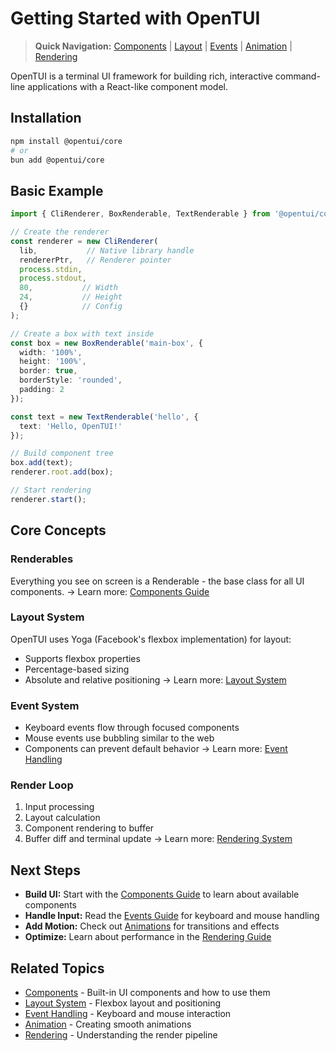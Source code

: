 # Getting Started with OpenTUI

> **Quick Navigation:** [Components](./components.md) | [Layout](./layout.md) | [Events](./events.md) | [Animation](./animation.md) | [Rendering](./rendering.md)

OpenTUI is a terminal UI framework for building rich, interactive command-line applications with a React-like component model.

## Installation

```bash
npm install @opentui/core
# or
bun add @opentui/core
```

## Basic Example

```typescript
import { CliRenderer, BoxRenderable, TextRenderable } from '@opentui/core';

// Create the renderer
const renderer = new CliRenderer(
  lib,           // Native library handle
  rendererPtr,   // Renderer pointer
  process.stdin,
  process.stdout,
  80,           // Width
  24,           // Height
  {}            // Config
);

// Create a box with text inside
const box = new BoxRenderable('main-box', {
  width: '100%',
  height: '100%',
  border: true,
  borderStyle: 'rounded',
  padding: 2
});

const text = new TextRenderable('hello', {
  text: 'Hello, OpenTUI!'
});

// Build component tree
box.add(text);
renderer.root.add(box);

// Start rendering
renderer.start();
```

## Core Concepts

### Renderables
Everything you see on screen is a Renderable - the base class for all UI components.
→ Learn more: [Components Guide](./components.md)

### Layout System
OpenTUI uses Yoga (Facebook's flexbox implementation) for layout:
- Supports flexbox properties
- Percentage-based sizing
- Absolute and relative positioning
→ Learn more: [Layout System](./layout.md)

### Event System
- Keyboard events flow through focused components
- Mouse events use bubbling similar to the web
- Components can prevent default behavior
→ Learn more: [Event Handling](./events.md)

### Render Loop
1. Input processing
2. Layout calculation
3. Component rendering to buffer
4. Buffer diff and terminal update
→ Learn more: [Rendering System](./rendering.md)

## Next Steps

- **Build UI:** Start with the [Components Guide](./components.md) to learn about available components
- **Handle Input:** Read the [Events Guide](./events.md) for keyboard and mouse handling
- **Add Motion:** Check out [Animations](./animation.md) for transitions and effects
- **Optimize:** Learn about performance in the [Rendering Guide](./rendering.md)

## Related Topics

- [Components](./components.md) - Built-in UI components and how to use them
- [Layout System](./layout.md) - Flexbox layout and positioning
- [Event Handling](./events.md) - Keyboard and mouse interaction
- [Animation](./animation.md) - Creating smooth animations
- [Rendering](./rendering.md) - Understanding the render pipeline
